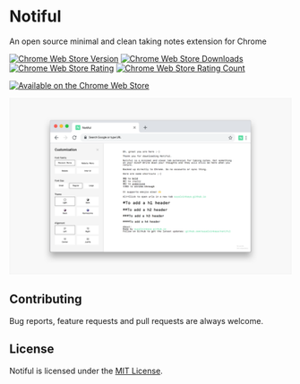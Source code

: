 # Notiful

An open source minimal and clean taking notes extension for Chrome

[![Chrome Web Store Version](https://img.shields.io/chrome-web-store/v/nkpoomaonkgbpcgoncdkfbiamnbimene.svg?style=flat-square)](https://chrome.google.com/webstore/detail/notiful/nkpoomaonkgbpcgoncdkfbiamnbimene)
[![Chrome Web Store Downloads](https://img.shields.io/chrome-web-store/d/nkpoomaonkgbpcgoncdkfbiamnbimene.svg?style=flat-square)](https://chrome.google.com/webstore/detail/notiful/nkpoomaonkgbpcgoncdkfbiamnbimene)
[![Chrome Web Store Rating](https://img.shields.io/chrome-web-store/rating/nkpoomaonkgbpcgoncdkfbiamnbimene.svg?style=flat-square)](https://chrome.google.com/webstore/detail/notiful/nkpoomaonkgbpcgoncdkfbiamnbimene)
[![Chrome Web Store Rating Count](https://img.shields.io/chrome-web-store/rating-count/nkpoomaonkgbpcgoncdkfbiamnbimene.svg?style=flat-square)](https://chrome.google.com/webstore/detail/notiful/nkpoomaonkgbpcgoncdkfbiamnbimene/reviews)

[![Available on the Chrome Web Store](https://developer.chrome.com/webstore/images/ChromeWebStore_Badge_v2_206x58.png)](https://chrome.google.com/webstore/detail/notiful/nkpoomaonkgbpcgoncdkfbiamnbimene)

<img src="screenshot.png" alt="screenshot" />

## Contributing

Bug reports, feature requests and pull requests are always welcome.

## License

Notiful is licensed under the [MIT License](https://github.com/suyalcinkaya/notiful/blob/master/LICENSE).
